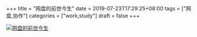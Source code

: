 +++
title = "网盘的前世今生"
date = 2019-07-23T17:29:25+08:00
tags = ["网盘,协作"]
categories = ["work,study"]
draft = false
+++

[![网盘的前世今生](https://pic.superbed.cn/item/5d04ac56451253d1787961c2)](https://pic.superbed.cn/item/5d04ac56451253d1787961c2.png)
